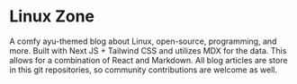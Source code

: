 # Linux Zone
A comfy ayu-themed blog about Linux, open-source, programming, and more. Built with Next JS + Tailwind CSS and utilizes MDX for the data. This allows for a combination of React and Markdown. All blog articles are store in this git repositories, so community contributions are welcome as well.
